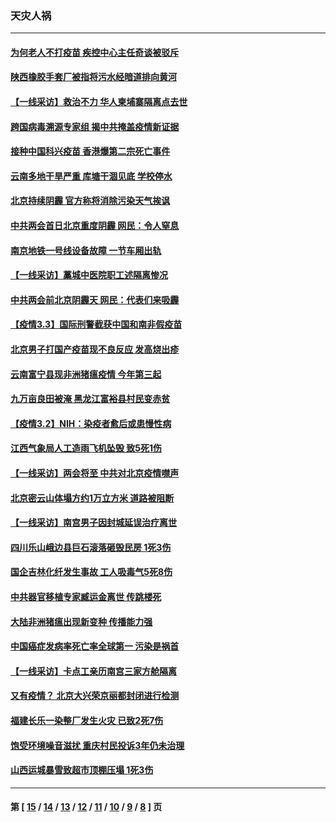 ### 天灾人祸
---
#### [为何老人不打疫苗 疾控中心主任奇谈被驳斥](../../pages/ncid280/n12795769.md) 
#### [陕西橡胶手套厂被指将污水经暗道排向黄河](../../pages/ncid280/n12794974.md) 
#### [【一线采访】救治不力 华人柬埔寨隔离点去世](../../pages/ncid280/n12794266.md) 
#### [跨国病毒溯源专家组 揭中共掩盖疫情新证据](../../pages/ncid280/n12793993.md) 
#### [接种中国科兴疫苗 香港爆第二宗死亡事件](../../pages/ncid280/n12793711.md) 
#### [云南多地干旱严重 库塘干涸见底 学校停水](../../pages/ncid280/n12790946.md) 
#### [北京持续阴霾 官方称将消除污染天气挨讽](../../pages/ncid280/n12790686.md) 
#### [中共两会首日北京重度阴霾 网民：令人窒息](../../pages/ncid280/n12788722.md) 
#### [南京地铁一号线设备故障 一节车厢出轨](../../pages/ncid280/n12788542.md) 
#### [【一线采访】藁城中医院职工述隔离惨况](../../pages/ncid280/n12787219.md) 
#### [中共两会前北京阴霾天 网民：代表们来吸霾](../../pages/ncid280/n12786712.md) 
#### [【疫情3.3】国际刑警截获中国和南非假疫苗](../../pages/ncid280/n12786552.md) 
#### [北京男子打国产疫苗现不良反应 发高烧出疹](../../pages/ncid280/n12785806.md) 
#### [云南富宁县现非洲猪瘟疫情 今年第三起](../../pages/ncid280/n12785739.md) 
#### [九万亩良田被淹 黑龙江富裕县村民变赤贫](../../pages/ncid280/n12785500.md) 
#### [【疫情3.2】NIH：染疫者愈后或患慢性病](../../pages/ncid280/n12784388.md) 
#### [江西气象局人工造雨飞机坠毁 致5死1伤](../../pages/ncid280/n12783965.md) 
#### [【一线采访】两会将至 中共对北京疫情噤声](../../pages/ncid280/n12783072.md) 
#### [北京密云山体塌方约1万立方米 道路被阻断](../../pages/ncid280/n12781862.md) 
#### [【一线采访】南宫男子因封城延误治疗离世](../../pages/ncid280/n12780944.md) 
#### [四川乐山峨边县巨石滚落砸毁民房 1死3伤](../../pages/ncid280/n12779939.md) 
#### [国企吉林化纤发生事故 工人吸毒气5死8伤](../../pages/ncid280/n12779914.md) 
#### [中共器官移植专家臧运金离世 传跳楼死](../../pages/ncid280/n12778925.md) 
#### [大陆非洲猪瘟出现新变种 传播能力强](../../pages/ncid280/n12778851.md) 
#### [中国癌症发病率死亡率全球第一 污染是祸首](../../pages/ncid280/n12778082.md) 
#### [【一线采访】卡点工亲历南宫三家方舱隔离](../../pages/ncid280/n12778054.md) 
#### [又有疫情？ 北京大兴荣京丽都封闭进行检测](../../pages/ncid280/n12776402.md) 
#### [福建长乐一染整厂发生火灾 已致2死7伤](../../pages/ncid280/n12774519.md) 
#### [饱受环境噪音滋扰 重庆村民投诉3年仍未治理](../../pages/ncid280/n12774250.md) 
#### [山西运城暴雪致超市顶棚压塌 1死3伤](../../pages/ncid280/n12774189.md) 

---
#### 第 [ [15](./15.md) / [14](./14.md) / [13](./13.md) / [12](./12.md) / [11](./11.md) / [10](./10.md) / [9](./9.md) / [8](./8.md) ] 页
